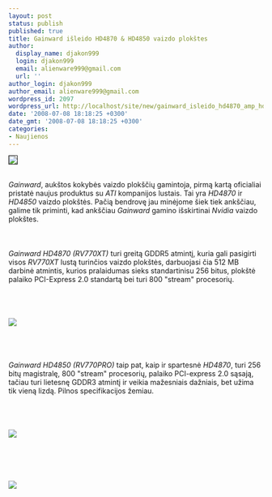 ```yaml
---
layout: post
status: publish
published: true
title: Gainward išleido HD4870 & HD4850 vaizdo plokštes
author:
  display_name: djakon999
  login: djakon999
  email: alienware999@gmail.com
  url: ''
author_login: djakon999
author_email: alienware999@gmail.com
wordpress_id: 2097
wordpress_url: http://localhost/site/new/gainward_isleido_hd4870_amp_hd4850_vaizdo_plokstes/
date: '2008-07-08 18:18:25 +0300'
date_gmt: '2008-07-08 18:18:25 +0300'
categories:
- Naujienos
---
```

<div class="imgright"><img src="http://img503.imageshack.us/img503/2600/gainwardlogoaz2.jpg" border="1"></div>
<p><br><i>Gainward</i>, aukštos kokybės vaizdo plokščių gamintoja, pirmą kartą oficialiai pristatė naujus produktus su <i>ATI</i> kompanijos lustais. Tai yra <i>HD4870</i> ir <i>HD4850</i> vaizdo plokštės. Pačią bendrovę jau minėjome šiek tiek ankščiau, galime tik priminti, kad ankščiau <i>Gainward</i> gamino išskirtinai <i>Nvidia</i> vaizdo plokštes.<br />
<br><br />
<br><i>Gainward HD4870 (RV770XT)</i> turi greitą GDDR5 atmintį, kuria gali pasigirti visos <i>RV770XT</i> lustą turinčios vaizdo plokštės, darbuojasi čia 512 MB darbinė atmintis, kurios pralaidumas sieks standartinisu 256 bitus, plokštė palaiko PCI-Express 2.0 standartą bei turi 800 &quot;stream&quot; procesorių.<br />
<br><br />
<br><br><img src="http://www.ipix.lt/images/21067827.jpg"><br><br />
<br><br />
<br><i>Gainward HD4850 (RV770PRO)</i> taip pat, kaip ir spartesnė <i>HD4870</i>, turi 256 bitų magistralę, 800 &quot;stream&quot; procesorių, palaiko PCI-express 2.0 sąsają, tačiau turi lietesnę GDDR3 atmintį ir veikia mažesniais dažniais, bet užima tik vieną lizdą. Pilnos specifikacijos žemiau.<br />
<br><br />
<br><br><img src="http://www.ipix.lt/images/83495360.jpg"><br><br />
<br><br />
<br><br><img src="http://www.ipix.lt/images/36519145.gif"><br><br />
<br><br />
<br><br />
<br></p>
